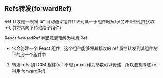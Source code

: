 <!--
 * @Author: Mia
 * @Date: 2022-03-21 13:22:13
 * @LastEditors: Mia
 * @LastEditTime: 2022-03-22 11:20:48
 * @Description: Refs 的转发
-->
## Refs转发(forwardRef)

Ref 转发是一项将 ref 自动通过组件传递到其一子组件的技巧(允许某些组件接收 ref, 并将其向下传递给子组件)

React.forwardRef 字面意思理解为转发 Ref
- 它会创建一个 React 组件，这个组件能够将其接收的 ref 属性转发到其组件树下的另一个组件中

1. 转发 refs 到 DOM 组件(ref 不想 props 作为参数可以传递，所以要想传递 ref 得用 forwardRef)

